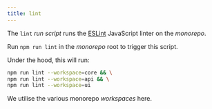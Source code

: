 ```yaml
---
title: lint
---
```


The `lint` _run script_ runs the [ESLint](https://eslint.org/)
JavaScript linter on the _monorepo_.

Run `npm run lint` in the _monorepo_ root to trigger this script.

Under the hood, this will run:

```sh title="Terminal"
npm run lint --workspace=core && \
npm run lint --workspace=api && \
npm run lint --workspace=ui
```

We utilise the various monorepo _workspaces_ here.
